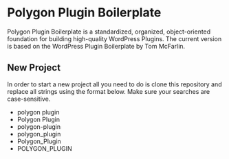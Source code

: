 # Polygon Plugin Boilerplate

Polygon Plugin Boilerplate is a standardized, organized, object-oriented foundation for building high-quality WordPress Plugins. The current version is based on the WordPress Plugin Boilerplate by Tom McFarlin.

## New Project

In order to start a new project all you need to do is clone this repository and replace all strings using the format below. Make sure your searches are case-sensitive.
- polygon plugin
- Polygon Plugin
- polygon-plugin
- polygon_plugin
- Polygon_Plugin
- POLYGON_PLUGIN
